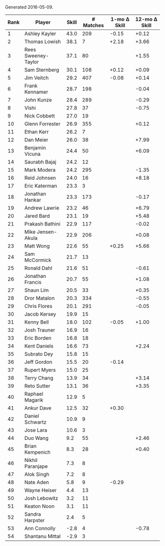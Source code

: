 Generated 2016-05-09.

| Rank | Player              | Skill | # Matches | 1-mo Δ Skill | 12-mo Δ Skill |
|------|---------------------|-------|-----------|--------------|---------------|
|    1 | Ashley Kayler       |  43.0 |       209 |        -0.15 |         +0.12 |
|    2 | Thomas Lowish       |  38.1 |         7 |        +2.18 |         +3.66 |
|    3 | Rees Sweeney-Taylor |  37.1 |        80 |              |         +1.55 |
|    4 | Sam Sternberg       |  30.1 |       108 |        +0.12 |         +0.09 |
|    5 | Jim Veitch          |  29.2 |       407 |        -0.08 |         +0.14 |
|    6 | Frank Kennamer      |  28.7 |       198 |              |         -0.04 |
|    7 | John Kunze          |  28.4 |       289 |              |         -0.29 |
|    8 | Vishi               |  27.8 |        37 |              |         -0.75 |
|    9 | Nick Cobbett        |  27.0 |        19 |              |               |
|   10 | Glenn Forrester     |  26.9 |       355 |              |         +0.12 |
|   11 | Ethan Kerr          |  26.2 |         7 |              |               |
|   12 | Dan Meier           |  26.0 |        38 |              |         +7.99 |
|   13 | Benjamin Vicuna     |  24.4 |        50 |              |         +6.09 |
|   14 | Saurabh Bajaj       |  24.2 |        12 |              |               |
|   15 | Mark Modera         |  24.2 |       295 |              |         -1.35 |
|   16 | Reid Johnsen        |  24.0 |        16 |              |         +8.18 |
|   17 | Eric Katerman       |  23.3 |         3 |              |               |
|   18 | Jonathan Hankar     |  23.3 |       173 |              |         -0.17 |
|   19 | Andrew Lawrie       |  23.2 |        46 |              |         +6.79 |
|   20 | Jared Bard          |  23.1 |        19 |              |         +5.48 |
|   21 | Prakash Bathini     |  22.9 |       117 |              |         -0.02 |
|   22 | Mike Jensen-Akula   |  22.9 |       206 |              |         +0.08 |
|   23 | Matt Wong           |  22.6 |        55 |        +0.25 |         +5.66 |
|   24 | Sam McCormick       |  21.7 |        13 |              |               |
|   25 | Ronald Dahl         |  21.6 |        51 |              |         -0.61 |
|   26 | Jonathan Francis    |  20.7 |        55 |              |         +1.08 |
|   27 | Shaun Lim           |  20.5 |        33 |              |         +0.35 |
|   28 | Dror Matalon        |  20.3 |       334 |              |         -0.55 |
|   29 | Chris Flores        |  20.1 |       291 |              |         -0.05 |
|   30 | Jacob Kersey        |  19.9 |        15 |              |               |
|   31 | Kenny Bell          |  18.0 |       102 |        -0.05 |         +1.00 |
|   32 | Josh Trauner        |  16.9 |        16 |              |               |
|   33 | Eric Borden         |  16.8 |        18 |              |               |
|   34 | Kent Daniels        |  16.6 |        73 |              |         +2.24 |
|   35 | Subrato Dey         |  15.8 |        15 |              |               |
|   36 | Jeff Gordon         |  15.5 |        20 |        -0.14 |               |
|   37 | Rupert Myers        |  15.0 |        25 |              |               |
|   38 | Terry Chang         |  13.9 |        34 |              |         +3.14 |
|   39 | Reto Sutter         |  13.1 |        36 |              |         +3.35 |
|   40 | Raphael Magarik     |  12.9 |         5 |              |               |
|   41 | Ankur Dave          |  12.5 |        32 |        +0.30 |               |
|   42 | Daniel Schwartz     |  10.9 |         9 |              |               |
|   43 | Jose Lara           |  10.6 |         3 |              |               |
|   44 | Duo Wang            |   9.2 |        55 |              |         +2.46 |
|   45 | Brian Kempenich     |   8.3 |        28 |              |         +0.40 |
|   46 | Nikhil Paranjape    |   7.3 |         8 |              |               |
|   47 | Alok Singh          |   7.2 |         8 |              |               |
|   48 | Nate Aden           |   5.8 |         9 |        -0.29 |               |
|   49 | Wayne Heiser        |   4.4 |        13 |              |               |
|   50 | Josh Lebowitz       |   3.2 |        11 |              |               |
|   51 | Keaton Noon         |   3.1 |        11 |              |               |
|   52 | Sandra Harpster     |   2.4 |         5 |              |               |
|   53 | Ann Connolly        |  -2.8 |         4 |              |         -0.78 |
|   54 | Shantanu Mittal     |  -2.9 |         3 |              |               |